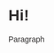<!DOCTYPE html>
<html>
	<head>
		<title>Ben Steel Sound</title>
		<meta name="viewport" content="width=device-width, initial-scale=1.0">
		<style>
			h1 {
				font-family: Arial, sans-serif;
				color: #2f2d2d;
				text-align: default;
			}
			p {
				font-family: Arial, sans-serif;
				font-size: 14px;
				text-align: default;
				color: #2f2d2d;
			}
		</style>
	</head>
	<body>
		<h1>Hi!</h1>
		<p>Paragraph</p>
	</body>
</html>
